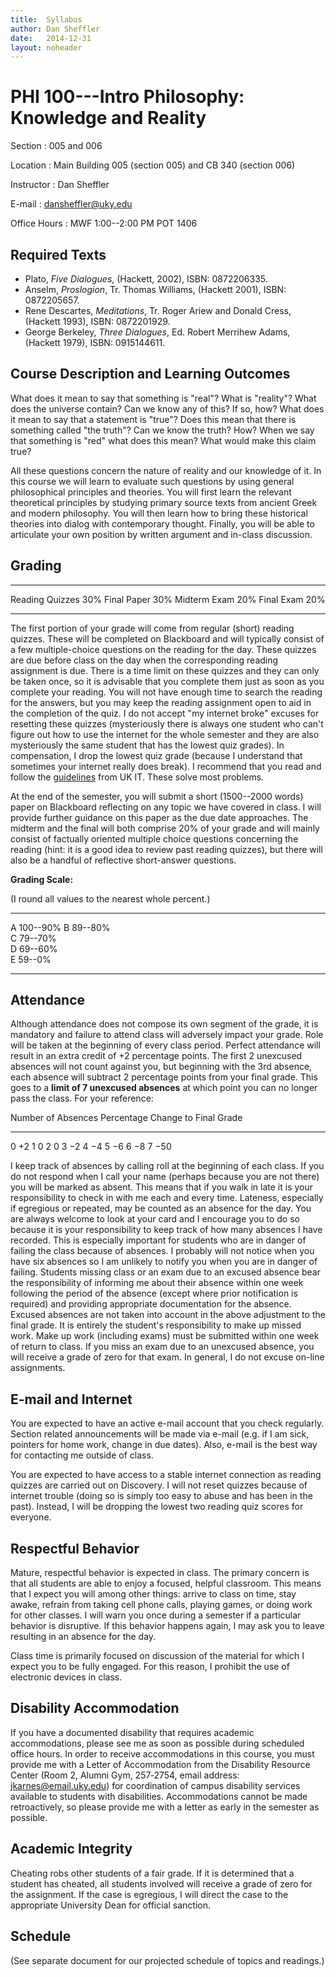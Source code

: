 ```yaml
---
title:  Syllabus
author: Dan Sheffler
date:   2014-12-31
layout: noheader
---
```


# PHI 100---Intro Philosophy: Knowledge and Reality #

Section
:   005 and 006

Location
:   Main Building 005 (section 005) and CB 340 (section 006)

Instructor
:   Dan Sheffler

E-mail
:   dansheffler@uky.edu

Office Hours
:   MWF 1:00--2:00 PM POT 1406





## Required Texts ##

- Plato, *Five Dialogues*, (Hackett, 2002), ISBN: 0872206335.
- Anselm, *Proslogion*, Tr. Thomas Williams, (Hackett 2001), ISBN: 0872205657.
- Rene Descartes, *Meditations*, Tr. Roger Ariew and Donald Cress,
  (Hackett  1993), ISBN: 0872201929.
- George Berkeley, *Three Dialogues*, Ed. Robert Merrihew Adams,
  (Hackett 1979), ISBN: 0915144611.


## Course Description and Learning Outcomes ##

What does it mean to say that something is "real"? What is "reality"? What does the universe contain? Can we know any of this? If so, how? What does it mean to say that a statement is "true"? Does this mean that there is something called "the truth"? Can we know the truth? How? When we say that something is "red" what does this mean? What would make this claim true?

All these questions concern the nature of reality and our knowledge of it. In this course we will learn to evaluate such questions by using general philosophical principles and theories. You will first learn the relevant theoretical principles by studying primary source texts from ancient Greek and modern philosophy. You will then learn how to bring these historical theories into dialog with contemporary thought. Finally, you will be able to articulate your own position by written argument and in-class discussion.



## Grading ##

----------------- ---- 
Reading Quizzes   30% 
Final Paper       30% 
Midterm Exam      20% 
Final Exam        20% 
----------------- ----


The first portion of your grade will come from regular (short) reading quizzes. These will be completed on Blackboard and will typically consist of a few multiple-choice questions on the reading for the day. These quizzes are due before class on the day when the corresponding reading assignment is due. There is a time limit on these quizzes and they can only be taken once, so it is advisable that you complete them just as soon as you complete your reading. You will not have enough time to search the reading for the answers, but you may keep the reading assignment open to aid in the completion of the quiz.  I do not accept "my internet broke" excuses for resetting these quizzes (mysteriously there is always one student who can't figure out how to use the internet for the whole semester and they are also mysteriously the same student that has the lowest quiz grades).  In compensation, I drop the lowest quiz grade (because I understand that sometimes your internet really does break).  I recommend that you read and follow the [guidelines](https://www.uky.edu/acadtrain/sites/www.uky.edu.acadtrain/files/Tips_for_Taking_Blackboard_Tests.pdf) from UK IT.  These solve most problems.

At the end of the semester, you will submit a short (1500--2000 words) paper on Blackboard reflecting on any topic we have covered in class. I will provide further guidance on this paper as the due date approaches. The midterm and the final will both comprise 20% of your grade and will mainly consist of factually oriented multiple choice questions concerning the reading (hint: it is a good idea to review past reading quizzes), but there will also be a handful of reflective short-answer questions.

**Grading Scale:**

(I round all values to the nearest whole percent.)

--- ------------------
A   100--90% 
B   89--80%  
C   79--70%  
D   69--60%  
E   59--0%   
--- ------------------


## Attendance ##

Although attendance does not compose its own segment of the grade, it is mandatory and failure to attend class will adversely impact your grade. Role will be taken at the beginning of every class period. Perfect attendance will result in an extra credit of +2 percentage points. The first 2 unexcused absences will not count against you, but beginning with the 3rd absence, each absence will subtract 2 percentage points from your final grade. This goes to a **limit of 7 unexcused absences** at which point you can no longer pass the class. For your reference:

Number of Absences  Percentage Change to Final Grade 
------------------- ---------------------------------
0                   $+2$
1                   0
2                   0
3                   $-2$
4                   $-4$
5                   $-6$
6                   $-8$
7                   $-50$




I keep track of absences by calling roll at the beginning of each class. If you do not respond when I call your name (perhaps because you are not there) you will be marked as absent. This means that if you walk in late it is your responsibility to check in with me each and every time. Lateness, especially if egregious or repeated, may be counted as an absence for the day. You are always welcome to look at your card and I encourage you to do so because it is your responsibility to keep track of how many absences I have recorded. This is especially important for students who are in danger of failing the class because of absences. I probably will not notice when you have six absences so I am unlikely to notify you when you are in danger of failing. Students missing class or an exam due to an excused absence bear the responsibility of informing me about their absence within one week following the period of the absence (except where prior notification is required) and providing appropriate documentation for the absence. Excused absences are not taken into account in the above adjustment to the final grade. It is entirely the student's responsibility to make up missed work. Make up work (including exams) must be submitted within one week of return to class. If you miss an exam due to an unexcused absence, you will receive a grade of zero for that exam. In general, I do not excuse on-line assignments.


## E-mail and Internet ##

You are expected to have an active e-mail account that you check regularly. Section related announcements will be made via e-mail (e.g. if I am sick, pointers for home work, change in due dates). Also, e-mail is the best way for contacting me outside of class.

You are expected to have access to a stable internet connection as reading quizzes are carried out on Discovery.  I will not reset quizzes because of internet trouble (doing so is simply too easy to abuse and has been in the past).  Instead, I will be dropping the lowest two reading quiz scores for everyone.



## Respectful Behavior ##

Mature, respectful behavior is expected in class. The primary concern is that all students are able to enjoy a focused, helpful classroom. This means that I expect you will among other things: arrive to class on time, stay awake, refrain from taking cell phone calls, playing games, or doing work for other classes. I will warn you once during a semester if a particular behavior is disruptive. If this behavior happens again, I may ask you to leave resulting in an absence for the day.

Class time is primarily focused on discussion of the material for which I expect you to be fully engaged. For this reason, I prohibit the use of electronic devices in class.


## Disability Accommodation ##

If you have a documented disability that requires academic accommodations, please see me as soon as possible during scheduled office hours. In order to receive accommodations in this course, you must provide me with a Letter of Accommodation from the Disability Resource Center (Room 2, Alumni Gym, 257‐2754, email address: jkarnes@email.uky.edu) for coordination of campus disability services available to students with disabilities. Accommodations cannot be made retroactively, so please provide me with a letter as early in the semester as possible.


## Academic Integrity ##

Cheating robs other students of a fair grade. If it is determined that a student has cheated, all students involved will receive a grade of zero for the assignment. If the case is egregious, I will direct the case to the appropriate University Dean for official sanction.


## Schedule ##

(See separate document for our projected schedule of topics and readings.)

